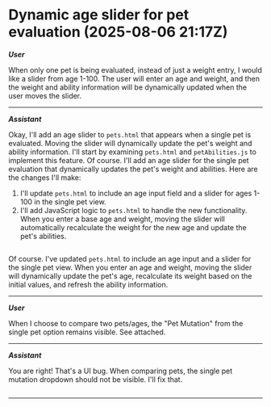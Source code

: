 <!-- Generated by SpecStory -->

# Dynamic age slider for pet evaluation (2025-08-06 21:17Z)

_**User**_

When only one pet is being evaluated, instead of just a weight entry, I would like a slider from age 1-100. The user will enter an age and weight, and then the weight and ability information will be dynamically updated when the user moves the slider.

---

_**Assistant**_

Okay, I'll add an age slider to `pets.html` that appears when a single pet is evaluated. Moving the slider will dynamically update the pet's weight and ability information. I'll start by examining `pets.html` and `petAbilities.js` to implement this feature. Of course. I'll add an age slider for the single pet evaluation that dynamically updates the pet's weight and abilities. Here are the changes I'll make:

1.  I'll update `pets.html` to include an age input field and a slider for ages 1-100 in the single pet view.
2.  I'll add JavaScript logic to `pets.html` to handle the new functionality. When you enter a base age and weight, moving the slider will automatically recalculate the weight for the new age and update the pet's abilities. 
````

````
Of course. I've updated `pets.html` to include an age input and a slider for the single pet view. When you enter an age and weight, moving the slider will dynamically update the pet's age, recalculate its weight based on the initial values, and refresh the ability information.

---

_**User**_

When I choose to compare two pets/ages, the "Pet Mutation" from the single pet option remains visible. See attached.

---

_**Assistant**_

You are right! That's a UI bug. When comparing pets, the single pet mutation dropdown should not be visible. I'll fix that. 
````

````


---

